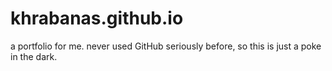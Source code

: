 # khrabanas.github.io
a portfolio for me. never used GitHub seriously before, so this is just a poke in the dark.

